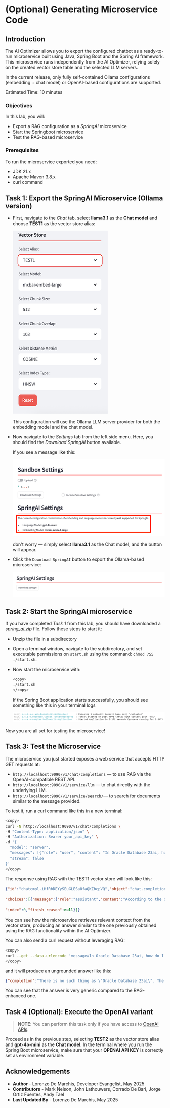 # (Optional) Generating Microservice Code

## Introduction

The AI Optimizer allows you to export the configured chatbot as a ready-to-run microservice built using Java, Spring Boot and the Spring AI framework. This microservice runs independently from the AI Optimizer, relying solely on the created vector store table and the selected LLM servers.

In the current release, only fully self-contained Ollama configurations (embedding + chat model) or OpenAI-based configurations are supported.

Estimated Time: 10 minutes

### Objectives

In this lab, you will:

* Export a RAG configuration as a *SpringAI* microservice
* Start the Springboot microservice
* Test the RAG-based microservice

### Prerequisites

To run the microservice exported you need:

* JDK 21.x
* Apache Maven 3.8.x
* curl command

## Task 1: Export the SpringAI Microservice (Ollama version)

* First, navigate to the *Chat* tab, select **llama3.1** as the **Chat model** and choose **TEST1** as the vector store alias:

   ![select-test1](./images/select-test1.png)

   This configuration will use the Ollama LLM server provider for both the embedding model and the chat model.

* Now navigate to the *Settings* tab from the left side menu. Here, you should find the *Download SpringAI* button available.

   If you see a message like this:

  ![notollama](./images/diff-llm-springai.png)

   don't worry — simply select **llama3.1** as the Chat model, and the button will appear.

* Click the `Download SpringAI` button to export the Ollama-based microservice:

   ![download-springai](./images/download-springai.png)

## Task 2: Start the SpringAI microservice

If you have completed *Task 1* from this lab, you should have downloaded a *spring_ai.zip* file. Follow these steps to start it:

* Unzip the file in a subdirectory

* Open a terminal window, navigate to the subdirectory, and set executable permissions on `start.sh` using the command: `chmod 755 ./start.sh`.

* Now start the microservice with:

   ```bash
   <copy>
   ./start.sh
   </copy>
   ```

   If the Spring Boot application starts successfully, you should see something like this in your terminal logs

   ![microservice-started](./images/microservice-started.png)

Now you are all set for testing the microservice!

## Task 3: Test the Microservice

The microservice you just started exposes a web service that accepts HTTP GET requests at:

* `http://localhost:9090/v1/chat/completions` — to use RAG via the OpenAI-compatible REST API.
* `http://localhost:9090/v1/service/llm` — to chat directly with the underlying LLM.
* `http://localhost:9090/v1/service/search/`— to search for documents similar to the message provided.

To test it, run a curl command like this in a new terminal:

  ```bash
  <copy>
  curl -N http://localhost:9090/v1/chat/completions \
  -H "Content-Type: application/json" \
  -H "Authorization: Bearer your_api_key" \
  -d '{
    "model": "server",
    "messages": [{"role": "user", "content": "In Oracle Database 23ai, how do I determine the accuracy of my vector indexes?"}],
    "stream": false
  }'
  </copy>
  ```

The response using RAG with the TEST1 vector store will look like this:

  ``` json
  {"id":"chatcmpl-iHfRbDEYySEuGLESa8faQKZbcpVQ","object":"chat.completion","created":"1746805121","model":"llama3.1",
  
  "choices":[{"message":{"role":"assistant","content":"According to the documentation, you can determine the accuracy of your vector indexes using the following methods:\n\n1. Use the `DBMS_VECTOR.INDEX_ACCURACY_QUERY` function to verify the accuracy of a vector index for a given query vector, top-K, and target accuracy.\n2. Use the `DBMS_VECTOR.INDEX_ACCURACY_REPORT` function to capture from your past workloads, accuracy values achieved by approximate searches using a particular vector index for a certain period of time.\n\nAdditionally, you can use the `GET_INDEX_STATUS` procedure to get information about the current status of a vector index, such as its stage and percentage completion."},
  
  "index":0,"finish_reason":null}]}
  ```

You can see how the microservice retrieves relevant context from the vector store, producing an answer similar to the one previously obtained using the RAG functionality within the AI Optimizer.

You can also send a curl request without leveraging RAG:

  ```bash
  <copy>
  curl --get --data-urlencode 'message=In Oracle Database 23ai, how do I determine the accuracy of my vector indexes?' localhost:9090/v1/service/llm 
  </copy>
  ```

   and it will produce an ungrounded answer like this:

  ```json
  {"completion":"There is no such thing as \"Oracle Database 23ai\". The current version of Oracle Database is Oracle Database 21c and Oracle Database 22c.\n\nHowever, if you're using a recent version of Oracle Database (18c or later), you can use the `DBMS_VECTOR_INDEX_STATS` package to gather statistics about your vector indexes. This package provides functions to retrieve information about the accuracy of the vector index, such as:\n\n* `GET_BUCKETS_ACCURACY`: Returns the number of buckets that have an accuracy greater than or equal to a specified threshold.\n* `GET_INVERTED_LIST_ACCURACY`: Returns the accuracy of the inverted list for each bucket.\n\nTo use these functions, you'll need to create a vector index on your table and gather statistics about it using the following steps:\n\n1. Create a vector index on your table:\n```sql\nCREATE INDEX my_vector_index ON my_table (my_column) VECTORIZED;\n```\n2. Gather statistics about the vector index:\n```sql\nBEGIN\n  DBMS_VECTOR_INDEX_STATS.GATHER_TABLE_STATS('MY_SCHEMA', 'MY_TABLE');\nEND;\n```\n3. Use the `DBMS_VECTOR_INDEX_STATS` package to retrieve information about the accuracy of the vector index:\n```sql\nSELECT GET_BUCKETS_ACCURACY(my_vector_index, 0.5) FROM DUAL; \n-- Returns the number of buckets with an accuracy greater than or equal to 0.5\n```\nPlease note that this is a simplified example and you may need to adjust the syntax depending on your specific use case.\n\nAlso, keep in mind that vector indexes are a feature introduced in Oracle Database 18c, so if you're using an earlier version of Oracle, you won't have access to these features."}
  ```

You can see that the answer is very generic compared to the RAG-enhanced one.

## Task 4 (Optional): Execute the OpenAI variant

> **NOTE**: You can perform this task only if you have access to [OpenAI APIs](https://platform.openai.com/settings/organization/api-keys).

Proceed as in the previous step, selecting **TEST2** as the vector store alias and **gpt-4o-mini** as the **Chat model**. In the terminal where you run the Spring Boot microservice, make sure that your **OPENAI API KEY** is correctly set as environment variable.

## Acknowledgements

* **Author** - Lorenzo De Marchis, Developer Evangelist, May 2025
* **Contributors** - Mark Nelson, John Lathouwers, Corrado De Bari, Jorge Ortiz Fuentes, Andy Tael
* **Last Updated By** - Lorenzo De Marchis, May 2025
